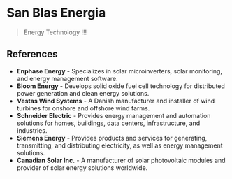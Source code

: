 # San Blas Energia

> Energy Technology !!!
> 

## References

- **Enphase Energy** - Specializes in solar microinverters, solar monitoring, and energy management software.
- **Bloom Energy** - Develops solid oxide fuel cell technology for distributed power generation and clean energy solutions.
- **Vestas Wind Systems** - A Danish manufacturer and installer of wind turbines for onshore and offshore wind farms.
- **Schneider Electric** - Provides energy management and automation solutions for homes, buildings, data centers, infrastructure, and industries.
- **Siemens Energy** - Provides products and services for generating, transmitting, and distributing electricity, as well as energy management solutions.
- **Canadian Solar Inc.** - A manufacturer of solar photovoltaic modules and provider of solar energy solutions worldwide.